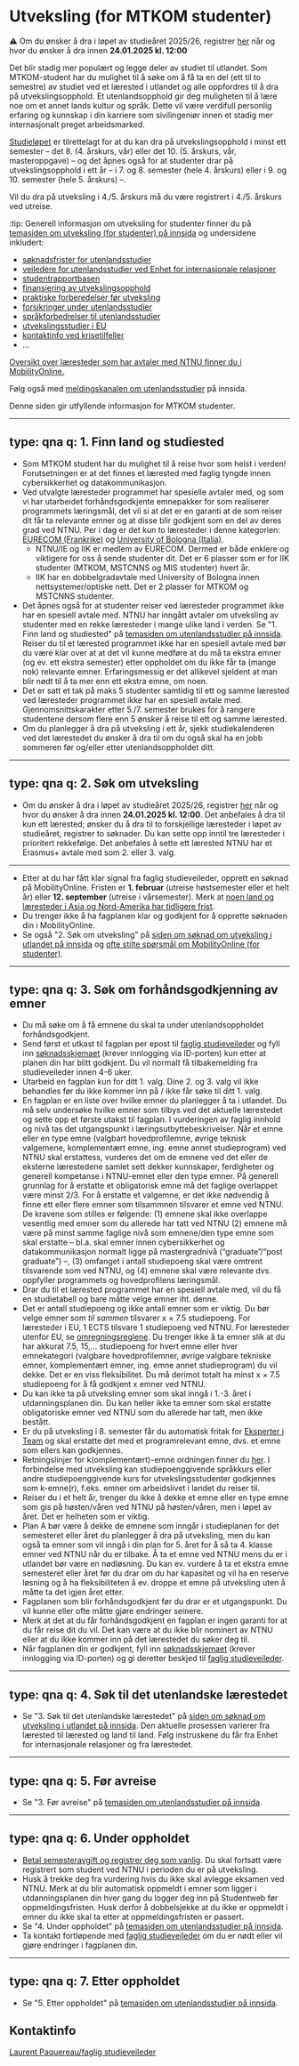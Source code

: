 # Utveksling (for MTKOM studenter) 

:warning:
Om du ønsker å dra i løpet av studieåret 2025/26, registrer [her](https://s.ntnu.no/utveksling-25-26) når og hvor du ønsker å dra innen **24.01.2025 kl. 12:00**


Det blir stadig mer populært og legge deler av studiet til utlandet. Som MTKOM-student har du mulighet til å søke om å få ta en del (ett til to semestre) av studiet ved et lærested i utlandet og alle oppfordres til å dra på utvekslingsopphold. Et utenlandsopphold gir deg muligheten til å lære noe om et annet lands kultur og språk. Dette vil være verdifull personlig erfaring og kunnskap i din karriere som sivilingeniør innen et stadig mer internasjonalt preget arbeidsmarked.

[Studieløpet](https://edu.iik.ntnu.no/mtkom) er tilrettelagt for at du kan dra på utvekslingsopphold i minst ett semester – det 8. (4. årskurs, vår) eller det 10. (5. årskurs, vår, masteroppgave) – og det åpnes også for at studenter drar på utvekslingsopphold i ett år – i 7. og 8. semester (hele 4. årskurs) eller i 9. og 10. semester (hele 5. årskurs) –. 

Vil du dra på utveksling i 4./5. årskurs må du være registrert i 4./5. årskurs ved utreise.


:tip:
Generell informasjon om utveksling for studenter finner du på [temasiden om utveksling (for studenter) på innsida](https://i.ntnu.no/utenlandsstudier) og undersidene inkludert:
- [søknadsfrister for utenlandsstudier](https://i.ntnu.no/wiki/-/wiki/Norsk/S%C3%B8knadsfrister+for+utenlandsstudier)
- [veiledere for utenlandsstudier ved Enhet for internasjonale relasjoner](https://i.ntnu.no/wiki/-/wiki/Norsk/Veiledere+for+utenlandsstudier) 
- [studentrapportbasen](https://www.ntnu.no/studier/studier_i_utlandet/rapport/search.php)
- [finansiering av utvekslingsopphold](https://i.ntnu.no/wiki/-/wiki/Norsk/Finansiering+av+utvekslingsopphold)
- [praktiske forberedelser før utveksling](https://i.ntnu.no/wiki/-/wiki/Norsk/Praktiske+forberedelser+f%C3%B8r+utveksling)
- [forsikringer under utenlandsstudier](https://i.ntnu.no/wiki/-/wiki/Norsk/Forsikringer+under+utenlandsstudier)
- [språkforbedrelser til utenlandsstudier](https://i.ntnu.no/wiki/-/wiki/Norsk/Spr%C3%A5kforberedelser+til+utenlandsstudier)
- [utvekslingsstudier i EU](https://i.ntnu.no/wiki/-/wiki/Norsk/Utvekslingsstudier+i+EU)
- [kontaktinfo ved krisetilfeller](https://i.ntnu.no/wiki/-/wiki/Norsk/Krise+under+utenlandsstudiene)
- …

[Oversikt over læresteder som har avtaler med NTNU finner du i MobilityOnline.](https://www.service4mobility.com/europe/PortalServlet?identifier=TRONDHE01&showAll=0&showAgreements=1&showPartner=1&preselectTab=ver_nav_button)

Følg også med [meldingskanalen om utenlandsstudier](https://innsida.ntnu.no/start#/feed/0925fb87-67fd-3c03-a35b-944cfb80c768) på innsida.

Denne siden gir utfyllende informasjon for MTKOM studenter.


---
type: qna
q: 1. Finn land og studiested
---
- Som MTKOM student har du mulighet til å reise hvor som helst i verden! Forutsetningen er at det finnes et lærested med faglig tyngde innen cybersikkerhet og datakommunikasjon. 
- Ved utvalgte læresteder programmet har spesielle avtaler med, og som vi har utarbeidet forhåndsgodkjente emnepakker for som realiserer programmets læringsmål, det vil si at det er en garanti at de som reiser dit får ta relevante emner og at disse blir godkjent som en del av deres grad ved NTNU. Per i dag er det kun to læresteder i denne kategorien: [EURECOM (Frankrike)](http://www.eurecom.fr/en) og [University of Bologna (Italia)](https://www.unibo.it/en/). 
    * NTNU/IE og IIK er medlem av EURECOM. Dermed er både enklere og viktigere for oss å sende studenter dit. Det er 6 plasser som er for IIK studenter (MTKOM, MSTCNNS og MIS studenter) hvert år.
    * IIK har en dobbelgradavtale med University of Bologna innen nettsystemer/optiske nett. Det er 2 plasser for MTKOM og MSTCNNS studenter.
- Det åpnes også for at studenter reiser ved læresteder programmet ikke har en spesiell avtale med. NTNU har inngått avtaler om utveksling av studenter med en rekke læresteder i mange ulike land i verden. Se "1. Finn land og studiested" på [temasiden om utenlandsstudier på innsida](https://i.ntnu.no/utenlandsstudier). Reiser du til et lærested programmet ikke har en spesiell avtale med bør du være klar over at at det vil kunne medføre at du må ta ekstra emner (og ev. ett ekstra semester) etter oppholdet om du ikke får ta (mange nok) relevante emner. Erfaringsmessig er det allikevel sjeldent at man blir nødt til å ta mer enn ett ekstra emne, om noen.
- Det er satt et tak på maks 5 studenter samtidig til ett og samme lærested ved læresteder programmet ikke har en spesiell avtale med. Gjennomsnittskarakter etter 5./7. semester brukes for å rangere studentene dersom flere enn 5 ønsker å reise til ett og samme lærested.
- Om du planlegger å dra på utveksling i ett år, sjekk studiekalenderen ved det lærestedet du ønsker å dra til om du også skal ha en jobb sommeren før og/eller etter utenlandsoppholdet ditt.


---
type: qna
q: 2. Søk om utveksling
---
- Om du ønsker å dra i løpet av studieåret 2025/26, registrer [her](https://s.ntnu.no/utveksling-25-26) når og hvor du ønsker å dra innen **24.01.2025 kl. 12:00**. Det anbefales å dra til kun ett lærested; ønsker du å dra til to forskjellige læresteder i løpet av studieåret, registrer to søknader. Du kan sette opp inntil tre læresteder i prioritert rekkefølge. Det anbefales å sette ett lærested NTNU har et Erasmus+ avtale med som 2. eller 3. valg.
---
- Etter at du har fått klar signal fra faglig studieveileder, opprett en søknad på MobilityOnline. Fristen er **1. februar** (utreise høstsemester eller et helt år) eller **12. september** (utreise i vårsemester). Merk at [noen land og læresteder i Asia og Nord-Amerika har tidligere frist](https://i.ntnu.no/wiki/-/wiki/Norsk/S%C3%B8knadsfrister+for+utenlandsstudier). 
- Du trenger ikke å ha fagplanen klar og godkjent for å opprette søknaden din i MobilityOnline.
- Se også "2. Søk om utveksling" på [siden om søknad om utveksling i utlandet på innsida](https://i.ntnu.no/wiki/-/wiki/Norsk/S%C3%B8knad+om+utveksling+i+utlandet) og [ofte stilte spørsmål om MobilityOnline (for studenter)](https://i.ntnu.no/wiki/-/wiki/Norsk/Mobility-Online+for+studenter).


---
type: qna
q: 3. Søk om forhåndsgodkjenning av emner
---
- Du må søke om å få emnene du skal ta under utenlandsoppholdet forhåndsgodkjent.
- Send først et utkast til fagplan per epost til [faglig studieveileder](studieveileder@komtek.ntnu.no) og fyll inn [søknadsskjemaet](https://nettskjema.no/a/453671) (krever innlogging via ID-porten) kun etter at planen din har blitt godkjent. Du vil normalt få tilbakemelding fra studieveileder innen 4-6 uker.
- Utarbeid en fagplan kun for ditt 1. valg. Dine 2. og 3. valg vil ikke behandles før du ikke kommer inn på / ikke får søke til ditt 1. valg. 
- En fagplan er en liste over hvilke emner du planlegger å ta i utlandet. Du må selv undersøke hvilke emner som tilbys ved det aktuelle lærestedet og sette opp et første utakst til fagplan. I vurderingen av faglig innhold og nivå tas det utgangspunkt i læringsutbyttebeskrivelser. Når et emne eller en type emne (valgbart hovedprofilemne, øvrige teknisk valgemene, komplementært emne, ing. emne annet studieprogram) ved NTNU skal erstattess, vurderes det om de emnene ved det eller de eksterne lærestedene samlet sett dekker kunnskaper, ferdigheter og generell kompetanse i NTNU-emnet eller den type emner. På generell grunnlag for å erstatte et obligatorisk emne må det faglige overlappet være minst 2/3. For å erstatte et valgemne, er det ikke nødvendig å finne ett eller flere emner som tilsammnen tilsvarer et emne ved NTNU. De kravene som stilles er følgende: (1) emnene skal ikke overlappe vesentlig med emner som du allerede har tatt ved NTNU (2) emnene må være på minst samme faglige nivå som emnene/den type emne som skal erstatte – bl.a. skal emner innen cybersikkerhet og datakommunikasjon normalt ligge på mastergradnivå (“graduate”/“post graduate”) –, (3) omfanget i antall studiepoeng skal være omtrent tilsvarende som ved NTNU, og (4) emnene skal være relevante dvs. oppfyller programmets og hovedprofilens læringsmål.
- Drar du til et lærested programmet har en spesiell avtale med, vil du få en studietabell og bare måtte velge emner iht. denne.
- Det er antall studiepoeng og ikke antall emner som er viktig. Du bør velge emner som *til sammen* tilsvarer x × 7.5 studiepoeng. For læresteder i EU, 1 ECTS tilsvare 1 studiepoeng ved NTNU. For læresteder utenfor EU, se [omregningsreglene](https://www.ntnu.no/international/studentweb/gnag/gnag.htm). Du trenger ikke å ta emner slik at du har akkurat 7.5, 15,… studiepoeng for hvert emne eller hver emnekategori (valgbare hovedprofilemner, øvrige valgbare tekniske emner, komplementært emner, ing. emne annet studieprogram) du vil dekke. Det er en viss fleksibilitet. Du må derimot totalt ha minst x × 7.5 studiepoeng for å få godkjent x emner ved NTNU.
- Du kan ikke ta på utveksling emner som skal inngå i 1.-3. året i utdanningsplanen din. Du kan heller ikke ta emner som skal erstatte obligatoriske emner ved NTNU som du allerede har tatt, men ikke bestått. 
- Er du på utveksling i 8. semester får du automatisk fritak for [Eksperter i Team](https://i.ntnu.no/wiki/-/wiki/Norsk/Eksperter+i+team+-+for+studenter) og skal erstatte det med et programrelevant emne, dvs. et emne som ellers kan godkjennes.
- Retningslinjer for k(omplementært)-emne ordningen finner du [her](https://s.ntnu.no/retningslinjer-for-k-emne-ordning-nov-2019). I forbindelse med utveksling kan studiepoenggivende språkkurs eller andre studiepoenggivende kurs for utvekslingsstudenter godkjennes som k-emne(r), f.eks. emner om arbeidslivet i landet du reiser til.
- Reiser du i et helt år, trenger du ikke å dekke et emne eller en type emne som gis på høsten/våren ved NTNU på høsten/våren, men i løpet av året. Det er helheten som er viktig. 
- Plan A bør være å dekke de emnene som inngår i studieplanen for det semesteret eller året du planlegger å dra på utveksling, men du kan også ta emner som vil inngå i din plan for 5. året for å så ta 4. klasse emner ved NTNU når du er tilbake. Å ta et emne ved NTNU mens du er i utlandet bør være en nødløsning. Du kan ev. vurdere å ta et ekstra emne semesteret eller året før du drar om du har kapasitet og vil ha en reserve løsning og å ha fleksibiliteten å ev. droppe et emne på utveksling uten å måtte ta det igjen året etter.
- Fagplanen som blir forhåndsgodkjent før du drar er et utgangspunkt. Du vil kunne eller ofte måtte gjøre endringer seinere.
- Merk at det at du får forhåndsgodkjent en fagplan er ingen garanti for at du får reise dit du vil. Det kan være at du ikke blir nominert av NTNU eller at du ikke kommer inn på det lærestedet du søker deg til.
- Når fagplanen din er godkjent, fyll inn [søknadsskjemaet](https://nettskjema.no/a/453671) (krever innlogging via ID-porten) og gi deretter beskjed til [faglig studieveileder](studieveileder@komtek.ntnu.no). 


---
type: qna
q: 4. Søk til det utenlandske lærestedet
---
- Se "3. Søk til det utenlandske lærestedet" på [siden om søknad om utveksling i utlandet på innsida](https://i.ntnu.no/wiki/-/wiki/Norsk/S%C3%B8knad+om+utveksling+i+utlandet). Den aktuelle prosessen varierer fra lærested til lærested og land til land. Følg instruskene du får fra Enhet for internasjonale relasjoner og fra lærestedet.



---
type: qna
q: 5. Før avreise
---
- Se "3. Før avreise" på [temasiden om utenlandsstudier på innsida](https://i.ntnu.no/utenlandsstudier).


---
type: qna
q: 6. Under oppholdet
---
- [Betal semesteravgift og registrer deg som vanlig](https://i.ntnu.no/wiki/-/wiki/Norsk/Semesteravgift+og+registrering). Du skal fortsatt være registrert som student ved NTNU i perioden du er på utveksling.
- Husk å trekke deg fra vurdering hvis du ikke skal avlegge eksamen ved NTNU. Merk at du blir automatisk oppmeldt i emner som ligger i utdanningsplanen din hver gang du logger deg inn på Studentweb før oppmeldingsfristen. Husk derfor å dobbelsjekke at du ikke er oppmeldt i emner du ikke skal ta etter at oppmeldingsfristen er passert.
- Se "4. Under oppholdet" på [temasiden om utenlandsstudier på innsida](https://i.ntnu.no/utenlandsstudier).
- Ta kontakt fortløpende med [faglig studieveileder](studieveileder@komtek.ntnu.no) om du er nødt eller vil gjøre endringer i fagplanen din.


---
type: qna
q: 7. Etter oppholdet
---
- Se "5. Etter oppholdet" på [temasiden om utenlandsstudier på innsida](https://i.ntnu.no/utenlandsstudier).



## Kontaktinfo

[Laurent Paquereau/faglig studieveileder](mailto:studieveileder@komtek.ntnu.no)

